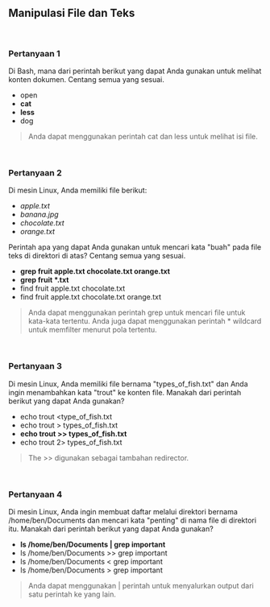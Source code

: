 ## Manipulasi File dan Teks

<br>

### Pertanyaan 1

Di Bash, mana dari perintah berikut yang dapat Anda gunakan untuk melihat konten dokumen. Centang semua yang sesuai.

* open
* **cat**
* **less**
* dog

> Anda dapat menggunakan perintah cat dan less untuk melihat isi file.
<br>

### Pertanyaan 2

Di mesin Linux, Anda memiliki file berikut:

* *apple.txt*
* *banana.jpg*
* *chocolate.txt*
* *orange.txt*

Perintah apa yang dapat Anda gunakan untuk mencari kata "buah" pada file teks di direktori di atas? Centang semua yang sesuai.

* **grep fruit apple.txt chocolate.txt orange.txt**
* **grep fruit \*.txt**
* find fruit apple.txt chocolate.txt
* find fruit apple.txt chocolate.txt orange.txt

> Anda dapat menggunakan perintah grep untuk mencari file untuk kata-kata tertentu. Anda juga dapat menggunakan perintah * wildcard untuk memfilter menurut pola tertentu.
<br>

### Pertanyaan 3

Di mesin Linux, Anda memiliki file bernama "types_of_fish.txt" dan Anda ingin menambahkan kata "trout" ke konten file. Manakah dari perintah berikut yang dapat Anda gunakan?

* echo trout <type_of_fish.txt
* echo trout > types_of_fish.txt
* **echo trout >> types_of_fish.txt**
* echo trout 2> types_of_fish.txt

> The >> digunakan sebagai tambahan redirector.
<br>

### Pertanyaan 4

Di mesin Linux, Anda ingin membuat daftar melalui direktori bernama /home/ben/Documents dan mencari kata "penting" di nama file di direktori itu. Manakah dari perintah berikut yang dapat Anda gunakan?

* **ls /home/ben/Documents | grep important**
* ls /home/ben/Documents >> grep important
* ls /home/ben/Documents < grep important
* ls /home/ben/Documents > grep important

> Anda dapat menggunakan | perintah untuk menyalurkan output dari satu perintah ke yang lain.
